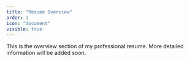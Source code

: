 ```yaml
---
title: "Resume Overview"
order: 1
icon: "document"
visible: true
---
```


This is the overview section of my professional resume. More detailed information will be added soon.